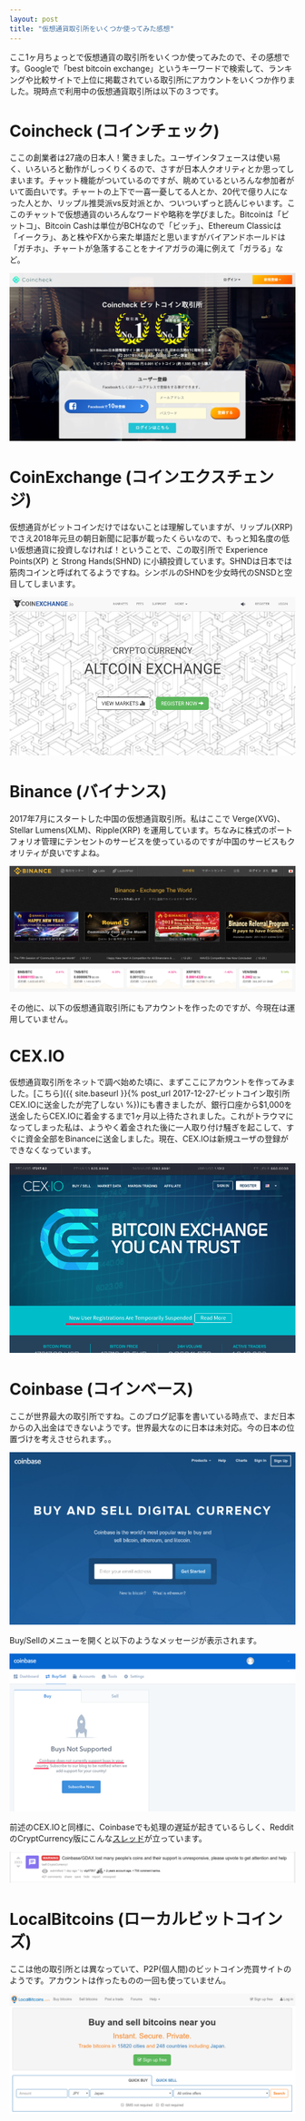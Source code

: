 ```yaml
---
layout: post
title: "仮想通貨取引所をいくつか使ってみた感想"
---
```

ここ1ヶ月ちょっとで仮想通貨の取引所をいくつか使ってみたので、その感想です。Googleで「best bitcoin exchange」というキーワードで検索して、ランキングや比較サイトで上位に掲載されている取引所にアカウントをいくつか作りました。現時点で利用中の仮想通貨取引所は以下の３つです。

# Coincheck (コインチェック)

ここの創業者は27歳の日本人！驚きました。ユーザインタフェースは使い易く、いろいろと動作がしっくりくるので、さすが日本人クオリティとか思ってしまいます。チャット機能がついているのですが、眺めているといろんな参加者がいて面白いです。チャートの上下で一喜一憂してる人とか、20代で億り人になった人とか、リップル推奨派vs反対派とか、ついついずっと読んじゃいます。ここのチャットで仮想通貨のいろんなワードや略称を学びました。Bitcoinは「ビットコ」、Bitcoin Cashは単位がBCHなので「ビッチ」、Ethereum Classicは「イークラ」、あと株やFXから来た単語だと思いますがバイアンドホールドは「ガチホ」、チャートが急落することをナイアガラの滝に例えて「ガラる」など。

![Coincheck](/assets/img/coincheck.png)

# CoinExchange (コインエクスチェンジ)

仮想通貨がビットコインだけではないことは理解していますが、リップル(XRP)でさえ2018年元旦の朝日新聞に記事が載ったくらいなので、もっと知名度の低い仮想通貨に投資しなければ！ということで、この取引所で Experience Points(XP) と Strong Hands(SHND) に小額投資しています。SHNDは日本では筋肉コインと呼ばれてるようですね。シンボルのSHNDを少女時代のSNSDと空目してしまいます。

![CoinExchange](/assets/img/coinexchange.png)

# Binance (バイナンス)

2017年7月にスタートした中国の仮想通貨取引所。私はここで Verge(XVG)、Stellar Lumens(XLM)、Ripple(XRP) を運用しています。ちなみに株式のポートフォリオ管理にテンセントのサービスを使っているのですが中国のサービスもクオリティが良いですよね。

![Binance](/assets/img/binance.png)

その他に、以下の仮想通貨取引所にもアカウントを作ったのですが、今現在は運用していません。

# CEX.IO

仮想通貨取引所をネットで調べ始めた頃に、まずここにアカウントを作ってみました。[こちら]({{ site.baseurl }}{% post_url 2017-12-27-ビットコイン取引所CEX.IOに送金したが完了しない %})にも書きましたが、銀行口座から$1,000を送金したらCEX.IOに着金するまで1ヶ月以上待たされました。これがトラウマになってしまった私は、ようやく着金された後に一人取り付け騒ぎを起こして、すぐに資金全部をBinanceに送金しました。現在、CEX.IOは新規ユーザの登録ができなくなっています。

![CEX.IO](/assets/img/cex_io.png)

# Coinbase (コインベース)

ここが世界最大の取引所ですね。このブログ記事を書いている時点で、まだ日本からの入出金はできないようです。世界最大なのに日本は未対応。今の日本の位置づけを考えさせられます。。

![Coinbase](/assets/img/coinbase.png)

Buy/Sellのメニューを開くと以下のようなメッセージが表示されます。

![Coinbase](/assets/img/coinbase_buysell.png)

前述のCEX.IOと同様に、Coinbaseでも処理の遅延が起きているらしく、RedditのCryptCurrency版にこんな[スレッド](https://www.reddit.com/r/CryptoCurrency/comments/7n8fmx/coinbasegdax_lost_many_peoples_coins_and_their/)が立っています。

![Coinbase Reddit](/assets/img/coinbase_reddit.png)

# LocalBitcoins (ローカルビットコインズ)
ここは他の取引所とは異なっていて、P2P(個人間)のビットコイン売買サイトのようです。アカウントは作ったものの一回も使っていません。

![LocalBitcoins](/assets/img/localbitcoins.png)